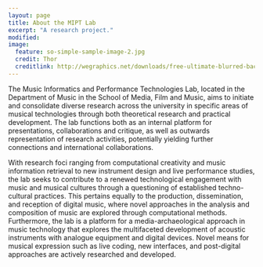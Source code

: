 ```yaml
---
layout: page
title: About the MIPT Lab
excerpt: "A research project."
modified: 
image:
  feature: so-simple-sample-image-2.jpg
  credit: Thor
  creditlink: http://wegraphics.net/downloads/free-ultimate-blurred-background-pack/
---
```


The Music Informatics and Performance Technologies Lab, located in the Department of Music in the School of Media, Film and Music, aims to initiate and consolidate diverse research across the university in specific areas of musical technologies through both theoretical research and practical development. The lab functions both as an internal platform for presentations, collaborations and critique, as well as outwards representation of research activities, potentially yielding further connections and international collaborations.

With research foci ranging from computational creativity and music information retrieval to new instrument design and live performance studies, the lab seeks to contribute to a renewed technological engagement with music and musical cultures through a questioning of established techno-cultural practices. This pertains equally to the production, dissemination, and reception of digital music, where novel approaches in the analysis and composition of music are explored through computational methods. Furthermore, the lab is a platform for a media-archaeological approach in music technology that explores the multifaceted development of acoustic instruments with analogue equipment and digital devices. Novel means for musical expression such as live coding, new interfaces, and post-digital approaches are actively researched and developed.
